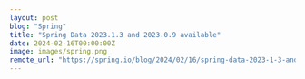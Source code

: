 ```yaml
---
layout: post
blog: "Spring"
title: "Spring Data 2023.1.3 and 2023.0.9 available"
date: 2024-02-16T00:00:00Z
image: images/spring.png
remote_url: "https://spring.io/blog/2024/02/16/spring-data-2023-1-3-and-2023-0-9-available"
---
```

